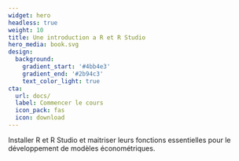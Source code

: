 ```yaml
---
widget: hero
headless: true
weight: 10
title: Une introduction a R et R Studio
hero_media: book.svg
design:
  background:
    gradient_start: '#4bb4e3'
    gradient_end: '#2b94c3'
    text_color_light: true
cta:
  url: docs/
  label: Commencer le cours
  icon_pack: fas
  icon: download
---
```


Installer R et R Studio et maitriser leurs fonctions essentielles pour le développement de modèles économétriques.
